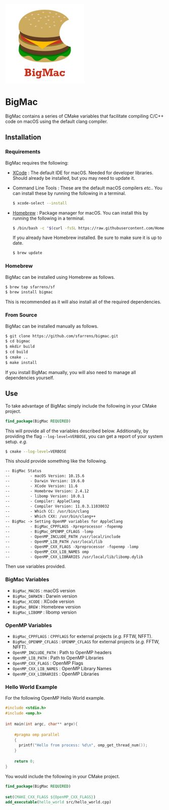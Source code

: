 <img src="images/bigmac_logo_red.png" height=250>

# BigMac
BigMac contains a series of CMake variables that facilitate compiling C/C++ code on macOS using the default clang compiler.

## Installation

### Requirements

BigMac requires the following:

- [XCode](https://developer.apple.com/xcode/) : The default IDE for macOS. Needed for developer libraries. Should already be installed, but you may need to update it.
- Command Line Tools : These are the default macOS compilers *etc.*. You can install these by running the following in a terminal.

  ```bash
  $ xcode-select --install
  ```

- [Homebrew](https://brew.sh/) : Package manager for macOS. You can install this by running the following in a terminal.

  ```bash
  $ /bin/bash -c "$(curl -fsSL https://raw.githubusercontent.com/Homebrew/install/master/install.sh)"
  ```

  If you already have Homebrew installed. Be sure to make sure it is up to date.

  ```bash
  $ brew update
  ```


### Homebrew

BigMac can be installed using Homebrew as follows.

```bash
$ brew tap sfarrens/sf
$ brew install bigmac
```

This is recommended as it will also install all of the required dependencies.

### From Source

BigMac can be installed manually as follows.

```bash
$ git clone https://github.com/sfarrens/bigmac.git
$ cd bigmac
$ mkdir build
$ cd build
$ cmake ..
$ make install
```

If you install BigMac manually, you will also need to manage all dependencies yourself.

## Use

To take advantage of BigMac simply include the following in your CMake project.

```cmake
find_package(BigMac REQUIRED)
```

This will provide all of the variables described below. Additionally, by providing the flag `--log-level=VERBOSE`, you can get a report of your system setup. *e.g.*

```bash
$ cmake --log-level=VERBOSE
```

This should provide something like the following.

```
-- BigMac Status
--         - macOS Version: 10.15.6
--         - Darwin Version: 19.6.0
--         - XCode Version: 11.6
--         - Homebrew Version: 2.4.12
--         - libomp Version: 10.0.1
--         - Compiler: AppleClang
--         - Compiler Version: 11.0.3.11030032
--         - Which CC: /usr/bin/clang
--         - Which CXX: /usr/bin/clang++
-- BigMac -> Setting OpenMP variables for AppleClang
--         - BigMac_CPPFLAGS -Xpreprocessor -fopenmp
--         - BigMac_OPENMP_CFLAGS -lomp
--         - OpenMP_INCLUDE_PATH /usr/local/include
--         - OpenMP_LIB_PATH /usr/local/lib
--         - OpenMP_CXX_FLAGS -Xpreprocessor -fopenmp -lomp
--         - OpenMP_CXX_LIB_NAMES omp
--         - OpenMP_CXX_LIBRARIES /usr/local/lib/libomp.dylib
```

Then use variables provided.

### BigMac Variables

- `BigMac_MACOS` : macOS version
- `BigMac_DARWIN` : Darwin version
- `BigMac_XCODE` : XCode version
- `BigMac_BREW` : Homebrew version
- `BigMac_LIBOMP` : libomp version

### OpenMP Variables

- `BigMac_CPPFLAGS` : `CPPFLAGS` for external projects (*e.g.* FFTW, NFFT).
- `BigMac_OPENMP_CFLAGS` : `OPENMP_CFLAGS` for external projects (*e.g.* FFTW, NFFT).
- `OpenMP_INCLUDE_PATH` : Path to OpenMP headers
- `OpenMP_LIB_PATH` : Path to OpenMP Libraries
- `OpenMP_CXX_FLAGS` : OpenMP Flags
- `OpenMP_CXX_LIB_NAMES` : OpenMP Library Names
- `OpenMP_CXX_LIBRARIES` : OpenMP Libraries

### Hello World Example

For the following OpenMP Hello World example.

```cpp
#include <stdio.h>
#include <omp.h>

int main(int argc, char** argv){

    #pragma omp parallel
    {
      printf("Hello from process: %d\n", omp_get_thread_num());
    }

    return 0;
}
```

You would include the following in your CMake project.

```cmake
find_package(BigMac REQUIRED)

set(CMAKE_CXX_FLAGS ${OpenMP_CXX_FLAGS})
add_executable(hello_world src/hello_world.cpp)
```
